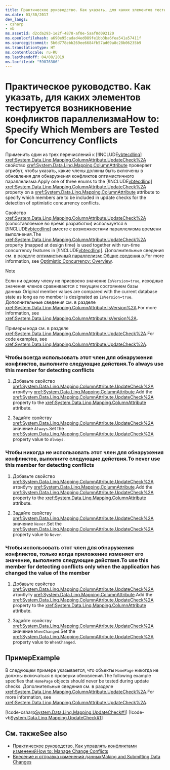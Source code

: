 ```yaml
---
title: Практическое руководство. Как указать, для каких элементов тестируется возникновение конфликтов параллелизма
ms.date: 03/30/2017
dev_langs:
- csharp
- vb
ms.assetid: d2cda293-1e2f-4878-af0e-5aaf0d092120
ms.openlocfilehash: a690e95cadad4ed089fe1bb3ba6fea541a57411f
ms.sourcegitcommit: 5b6d778ebb269ee6684fb57ad69a8c28b06235b9
ms.translationtype: HT
ms.contentlocale: ru-RU
ms.lasthandoff: 04/08/2019
ms.locfileid: "59076306"
---
```

# <a name="how-to-specify-which-members-are-tested-for-concurrency-conflicts"></a><span data-ttu-id="33630-102">Практическое руководство. Как указать, для каких элементов тестируется возникновение конфликтов параллелизма</span><span class="sxs-lookup"><span data-stu-id="33630-102">How to: Specify Which Members are Tested for Concurrency Conflicts</span></span>
<span data-ttu-id="33630-103">Применить один из трех перечислений к [!INCLUDE[vbtecdlinq](../../../../../../includes/vbtecdlinq-md.md)] <xref:System.Data.Linq.Mapping.ColumnAttribute.UpdateCheck%2A> свойство <xref:System.Data.Linq.Mapping.ColumnAttribute> проверяет атрибут, чтобы указать, какие члены должны быть включены в обновления для обнаружения конфликтов оптимистичного параллелизма.</span><span class="sxs-lookup"><span data-stu-id="33630-103">Apply one of three enums to the [!INCLUDE[vbtecdlinq](../../../../../../includes/vbtecdlinq-md.md)] <xref:System.Data.Linq.Mapping.ColumnAttribute.UpdateCheck%2A> property on a <xref:System.Data.Linq.Mapping.ColumnAttribute> attribute to specify which members are to be included in update checks for the detection of optimistic concurrency conflicts.</span></span>  
  
 <span data-ttu-id="33630-104">Свойство <xref:System.Data.Linq.Mapping.ColumnAttribute.UpdateCheck%2A> (сопоставляемое во время разработки) используется в [!INCLUDE[vbtecdlinq](../../../../../../includes/vbtecdlinq-md.md)] вместе с возможностями параллелизма времени выполнения.</span><span class="sxs-lookup"><span data-stu-id="33630-104">The <xref:System.Data.Linq.Mapping.ColumnAttribute.UpdateCheck%2A> property (mapped at design time) is used together with run-time concurrency features in [!INCLUDE[vbtecdlinq](../../../../../../includes/vbtecdlinq-md.md)].</span></span> <span data-ttu-id="33630-105">Дополнительные сведения см. в разделе [оптимистичный параллелизм: Общие сведения о](../../../../../../docs/framework/data/adonet/sql/linq/optimistic-concurrency-overview.md).</span><span class="sxs-lookup"><span data-stu-id="33630-105">For more information, see [Optimistic Concurrency: Overview](../../../../../../docs/framework/data/adonet/sql/linq/optimistic-concurrency-overview.md).</span></span>  
  
> [!NOTE]
>  <span data-ttu-id="33630-106">Если ни одному члену не присвоено значение `IsVersion=true`, исходные значения членов сравниваются с текущим состоянием базы данных.</span><span class="sxs-lookup"><span data-stu-id="33630-106">Original member values are compared with the current database state as long as no member is designated as `IsVersion=true`.</span></span> <span data-ttu-id="33630-107">Дополнительные сведения см. в разделе <xref:System.Data.Linq.Mapping.ColumnAttribute.IsVersion%2A>.</span><span class="sxs-lookup"><span data-stu-id="33630-107">For more information, see <xref:System.Data.Linq.Mapping.ColumnAttribute.IsVersion%2A>.</span></span>  
  
 <span data-ttu-id="33630-108">Примеры кода см. в разделе <xref:System.Data.Linq.Mapping.ColumnAttribute.UpdateCheck%2A>.</span><span class="sxs-lookup"><span data-stu-id="33630-108">For code examples, see <xref:System.Data.Linq.Mapping.ColumnAttribute.UpdateCheck%2A>.</span></span>  
  
### <a name="to-always-use-this-member-for-detecting-conflicts"></a><span data-ttu-id="33630-109">Чтобы всегда использовать этот член для обнаружения конфликтов, выполните следующие действия.</span><span class="sxs-lookup"><span data-stu-id="33630-109">To always use this member for detecting conflicts</span></span>  
  
1.  <span data-ttu-id="33630-110">Добавьте свойство <xref:System.Data.Linq.Mapping.ColumnAttribute.UpdateCheck%2A> атрибуту <xref:System.Data.Linq.Mapping.ColumnAttribute>.</span><span class="sxs-lookup"><span data-stu-id="33630-110">Add the <xref:System.Data.Linq.Mapping.ColumnAttribute.UpdateCheck%2A> property to the <xref:System.Data.Linq.Mapping.ColumnAttribute> attribute.</span></span>  
  
2.  <span data-ttu-id="33630-111">Задайте свойству <xref:System.Data.Linq.Mapping.ColumnAttribute.UpdateCheck%2A> значение `Always`.</span><span class="sxs-lookup"><span data-stu-id="33630-111">Set the <xref:System.Data.Linq.Mapping.ColumnAttribute.UpdateCheck%2A> property value to `Always`.</span></span>  
  
### <a name="to-never-use-this-member-for-detecting-conflicts"></a><span data-ttu-id="33630-112">Чтобы никогда не использовать этот член для обнаружения конфликтов, выполните следующие действия.</span><span class="sxs-lookup"><span data-stu-id="33630-112">To never use this member for detecting conflicts</span></span>  
  
1.  <span data-ttu-id="33630-113">Добавьте свойство <xref:System.Data.Linq.Mapping.ColumnAttribute.UpdateCheck%2A> атрибуту <xref:System.Data.Linq.Mapping.ColumnAttribute>.</span><span class="sxs-lookup"><span data-stu-id="33630-113">Add the <xref:System.Data.Linq.Mapping.ColumnAttribute.UpdateCheck%2A> property to the <xref:System.Data.Linq.Mapping.ColumnAttribute> attribute.</span></span>  
  
2.  <span data-ttu-id="33630-114">Задайте свойству <xref:System.Data.Linq.Mapping.ColumnAttribute.UpdateCheck%2A> значение `Never`.</span><span class="sxs-lookup"><span data-stu-id="33630-114">Set the <xref:System.Data.Linq.Mapping.ColumnAttribute.UpdateCheck%2A> property value to `Never`.</span></span>  
  
### <a name="to-use-this-member-for-detecting-conflicts-only-when-the-application-has-changed-the-value-of-the-member"></a><span data-ttu-id="33630-115">Чтобы использовать этот член для обнаружения конфликтов, только когда приложение изменяет его значение, выполните следующие действия.</span><span class="sxs-lookup"><span data-stu-id="33630-115">To use this member for detecting conflicts only when the application has changed the value of the member</span></span>  
  
1.  <span data-ttu-id="33630-116">Добавьте свойство <xref:System.Data.Linq.Mapping.ColumnAttribute.UpdateCheck%2A> атрибуту <xref:System.Data.Linq.Mapping.ColumnAttribute>.</span><span class="sxs-lookup"><span data-stu-id="33630-116">Add the <xref:System.Data.Linq.Mapping.ColumnAttribute.UpdateCheck%2A> property to the <xref:System.Data.Linq.Mapping.ColumnAttribute> attribute.</span></span>  
  
2.  <span data-ttu-id="33630-117">Задайте свойству <xref:System.Data.Linq.Mapping.ColumnAttribute.UpdateCheck%2A> значение `WhenChanged`.</span><span class="sxs-lookup"><span data-stu-id="33630-117">Set the <xref:System.Data.Linq.Mapping.ColumnAttribute.UpdateCheck%2A> property value to `WhenChanged`.</span></span>  
  
## <a name="example"></a><span data-ttu-id="33630-118">Пример</span><span class="sxs-lookup"><span data-stu-id="33630-118">Example</span></span>  
 <span data-ttu-id="33630-119">В следующем примере указывается, что объекты `HomePage` никогда не должны включаться в проверки обновлений.</span><span class="sxs-lookup"><span data-stu-id="33630-119">The following example specifies that `HomePage` objects should never be tested during update checks.</span></span> <span data-ttu-id="33630-120">Дополнительные сведения см. в разделе <xref:System.Data.Linq.Mapping.ColumnAttribute.UpdateCheck%2A>.</span><span class="sxs-lookup"><span data-stu-id="33630-120">For more information, see <xref:System.Data.Linq.Mapping.ColumnAttribute.UpdateCheck%2A>.</span></span>  
  
 [!code-csharp[System.Data.Linq.Mapping.UpdateCheck#1](../../../../../../samples/snippets/csharp/VS_Snippets_Data/system.data.linq.mapping.updatecheck/cs/northwind.cs#1)]
 [!code-vb[System.Data.Linq.Mapping.UpdateCheck#1](../../../../../../samples/snippets/visualbasic/VS_Snippets_Data/system.data.linq.mapping.updatecheck/vb/northwind.vb#1)]  
  
## <a name="see-also"></a><span data-ttu-id="33630-121">См. также</span><span class="sxs-lookup"><span data-stu-id="33630-121">See also</span></span>

- [<span data-ttu-id="33630-122">Практическое руководство. Как управлять конфликтами изменений</span><span class="sxs-lookup"><span data-stu-id="33630-122">How to: Manage Change Conflicts</span></span>](../../../../../../docs/framework/data/adonet/sql/linq/how-to-manage-change-conflicts.md)
- [<span data-ttu-id="33630-123">Внесение и отправка изменений данных</span><span class="sxs-lookup"><span data-stu-id="33630-123">Making and Submitting Data Changes</span></span>](../../../../../../docs/framework/data/adonet/sql/linq/making-and-submitting-data-changes.md)
